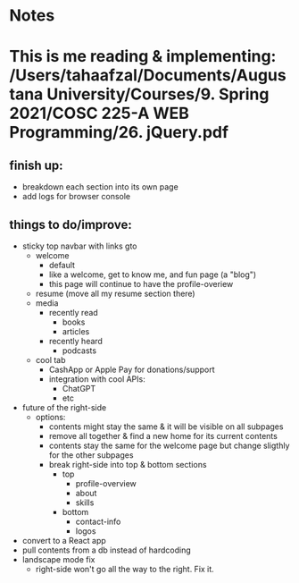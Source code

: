 # Notes

# This is me reading & implementing: /Users/tahaafzal/Documents/Augustana University/Courses/9. Spring 2021/COSC 225-A WEB Programming/26. jQuery.pdf

## finish up:
- breakdown each section into its own page
- add logs for browser console

## things to do/improve:
- sticky top navbar with links gto
    - welcome
        - default
        - like a welcome, get to know me, and fun page (a "blog")
        - this page will continue to have the profile-overiew
    - resume (move all my resume section there)
    - media
        - recently read
            - books
            - articles
        - recently heard
            - podcasts
    - cool tab
        - CashApp or Apple Pay for donations/support
        - integration with cool APIs:
            - ChatGPT
            - etc
- future of the right-side
    - options:
        - contents might stay the same & it will be visible on all subpages
        - remove all together & find a new home for its current contents
        - contents stay the same for the welcome page but change sligthly for the other subpages
        - break right-side into top & bottom sections
            - top
                - profile-overview
                - about
                - skills
            - bottom
                - contact-info
                - logos
- convert to a React app
- pull contents from a db instead of hardcoding
- landscape mode fix
    - right-side won't go all the way to the right. Fix it.